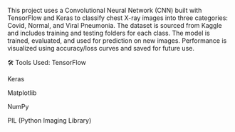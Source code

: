 This project uses a Convolutional Neural Network (CNN) built with TensorFlow and Keras to classify chest X-ray images into three categories: Covid, Normal, and Viral Pneumonia. The dataset is sourced from Kaggle and includes training and testing folders for each class. The model is trained, evaluated, and used for prediction on new images. Performance is visualized using accuracy/loss curves and saved for future use.

🛠️ Tools Used:
TensorFlow

Keras

Matplotlib

NumPy

PIL (Python Imaging Library)








